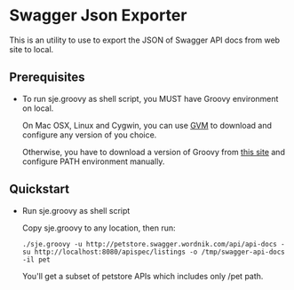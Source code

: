 #   Swagger Json Exporter

This is an utility to use to export the JSON of Swagger API docs from web site to local.


##  Prerequisites

*   To run sje.groovy as shell script, you MUST have Groovy environment on local.

    On Mac OSX, Linux and Cygwin, you can use [GVM](http://gvmtool.net) to download and configure any version of you choice.

    Otherwise, you have to download a version of Groovy from [this site](http://groovy.codehaus.org) and configure PATH environment manually.


##  Quickstart

*   Run sje.groovy as shell script

    Copy sje.groovy to any location, then run:

        ./sje.groovy -u http://petstore.swagger.wordnik.com/api/api-docs -su http://localhost:8080/apispec/listings -o /tmp/swagger-api-docs -il pet

    You'll get a subset of petstore APIs which includes only /pet path.

